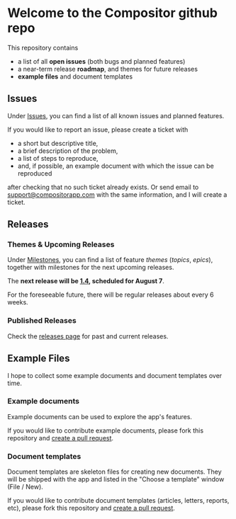 # Welcome to the Compositor github repo
 
This repository contains

- a list of all **open issues** (both bugs and planned features)
- a near-term release **roadmap**, and themes for future releases
- **example files** and document templates

## Issues

Under [Issues](https://github.com/ktraunmueller/Compositor/issues), you can find a list of all known issues and planned features.

If you would like to report an issue, please create a ticket with
- a short but descriptive title,
- a brief description of the problem,
- a list of steps to reproduce,
- and, if possible, an example document with which the issue can be reproduced

after checking that no such ticket already exists. Or send email to support@compositorapp.com with the same information, and I will create a ticket.

## Releases

### Themes & Upcoming Releases

Under [Milestones](https://github.com/ktraunmueller/Compositor/milestones), you can find a list of feature _themes_ (_topics_, _epics_), together with milestones for the next upcoming releases. 

The **next release will be [1.4](https://github.com/ktraunmueller/Compositor/milestone/32), scheduled for August 7**.

For the foreseeable future, there will be regular releases about every 6 weeks.

### Published Releases

Check the [releases page](https://github.com/ktraunmueller/Compositor/releases) for past and current releases.

## Example Files

I hope to collect some example documents and document templates over time.

### Example documents

Example documents can be used to explore the app's features.

If you would like to contribute example documents, please fork this repository and [create a pull request](https://help.github.com/articles/about-pull-requests/).

### Document templates

Document templates are skeleton files for creating new documents. They will be shipped with the app and listed in the "Choose a template" window (File / New).

If you would like to contribute document templates (articles, letters, reports, etc), please fork this repository and [create a pull request](https://help.github.com/articles/about-pull-requests/).
